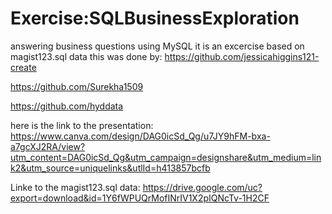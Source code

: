 # Exercise:SQLBusinessExploration
answering business questions using MySQL 
it is an excercise based on magist123.sql data
this was done by: 
https://github.com/jessicahiggins121-create

https://github.com/Surekha1509

https://github.com/hyddata  

here is the link to the presentation: 
https://www.canva.com/design/DAG0icSd_Qg/u7JY9hFM-bxa-a7gcXJ2RA/view?utm_content=DAG0icSd_Qg&utm_campaign=designshare&utm_medium=link2&utm_source=uniquelinks&utlId=h413857bcfb


Linke to the magist123.sql data: https://drive.google.com/uc?export=download&id=1Y6fWPUQrMofINrIV1X2pIQNcTv-1H2CF

